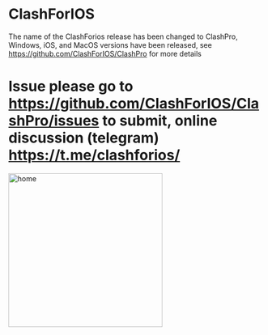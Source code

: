 # ClashForIOS
The name of the ClashForios release has been changed to ClashPro, Windows, iOS, and MacOS versions have been released, see https://github.com/ClashForIOS/ClashPro for more details

# Issue please go to https://github.com/ClashForIOS/ClashPro/issues to submit, online discussion (telegram) https://t.me/clashforios/

<img width="304" alt="home" src="https://github.com/ClashForIOS/ClashPro/assets/131734194/ecf2ca01-95bf-4d77-a8c5-6361f66f743d">
